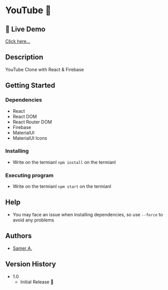 # YouTube 🚀

## 🔴 Live Demo

[Click here...](https://samer-yt.firebaseapp.com/)

## Description

YouTube Clone with React & Firebase

## Getting Started

### Dependencies

- React
- React DOM
- React Router DOM
- Firebase
- MaterialUI
- MaterialUI Icons

### Installing

- Write on the termianl `npm install` on the termianl

### Executing program

- Write on the termianl `npm start` on the termianl

## Help

- You may face an issue when installing dependencies, so use `--force` to avoid any problems

## Authors

- [Samer A.](https://twitter.com/ssadawi__)

## Version History

- 1.0
  - Initial Release 🚀
